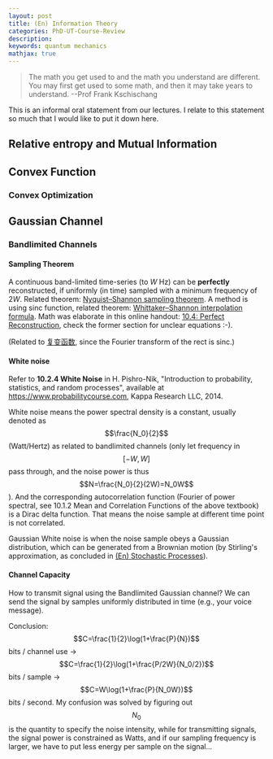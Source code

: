```yaml
---
layout: post
title: (En) Information Theory
categories: PhD-UT-Course-Review
description: 
keywords: quantum mechanics
mathjax: true 
---
```


> The math you get used to and the math you understand are different. You may first get used to some math, and then it may take years to understand. --Prof Frank Kschischang 

This is an informal oral statement from our lectures. I relate to this statement so much that I would like to put it down here.

## Relative entropy and Mutual Information



## Convex Function

### Convex Optimization



## Gaussian Channel

### Bandlimited Channels

#### Sampling Theorem

A continuous band-limited time-series (to *W* Hz) can be **perfectly** reconstructed, if uniformly (in time) sampled with a minimum frequency of 2*W*. Related theorem: [Nyquist–Shannon sampling theorem](https://en.wikipedia.org/wiki/Nyquist–Shannon_sampling_theorem). A method is using sinc function, related theorem: [Whittaker–Shannon interpolation formula](https://en.wikipedia.org/wiki/Whittaker–Shannon_interpolation_formula). Math was elaborate in this online handout: [10.4: Perfect Reconstruction](https://eng.libretexts.org/Bookshelves/Electrical_Engineering/Signal_Processing_and_Modeling/Signals_and_Systems_(Baraniuk_et_al.)/10%3A_Sampling_and_Reconstruction/10.04%3A_Perfect_Reconstruction), check the former section for unclear equations :-).

(Related to [复变函数](https://shi200005.github.io/2022/02/15/Complex-Functions/#%E5%82%85%E9%87%8C%E5%8F%B6%E7%A7%AF%E5%88%86), since the Fourier transform of the rect is sinc.)

#### White noise

Refer to **10.2.4 White Noise** in H. Pishro-Nik, "Introduction to probability, statistics, and random processes", available at https://www.probabilitycourse.com, Kappa Research LLC, 2014.

White noise means the power spectral density is a constant, usually denoted as $$\frac{N_0}{2}$$ (Watt/Hertz) as related to bandlimited channels (only let frequency in $$[-W,W]$$ pass through, and the noise power is thus $$N=\frac{N_0}{2}(2W)=N_0W$$). And the corresponding autocorrelation function (Fourier of power spectral, see 10.1.2 Mean and Correlation Functions of the above textbook) is a Dirac delta function. That means the noise sample at different time point is not correlated.

Gaussian White noise is when the noise sample obeys a Gaussian distribution, which can be generated from a Brownian motion (by Stirling's approximation, as concluded in [(En) Stochastic Processes](https://shi200005.github.io/2022/10/28/Stochastic-Processes/)). 

#### Channel Capacity

How to transmit signal using the Bandlimited Gaussian channel? We can send the signal by samples uniformly distributed in time (e.g., your voice message). 

Conclusion: $$C=\frac{1}{2}\log(1+\frac{P}{N})$$ bits / channel use -> $$C=\frac{1}{2}\log(1+\frac{P/2W}{N_0/2})$$ bits / sample -> $$C=W\log(1+\frac{P}{N_0W})$$ bits / second. My confusion was solved by figuring out $$N_0$$ is the quantity to specify the noise intensity, while for transmitting signals, the signal power is constrained as Watts, and if our sampling frequency is larger, we have to put less energy per sample on the signal... 
